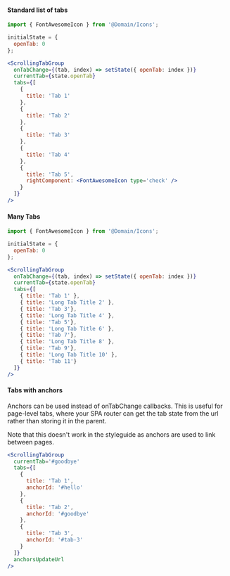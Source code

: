 #### Standard list of tabs

```jsx
import { FontAwesomeIcon } from '@Domain/Icons';

initialState = {
  openTab: 0
};

<ScrollingTabGroup
  onTabChange={(tab, index) => setState({ openTab: index })}
  currentTab={state.openTab}
  tabs={[
    {
      title: 'Tab 1'
    },
    {
      title: 'Tab 2'
    },
    {
      title: 'Tab 3'
    },
    {
      title: 'Tab 4'
    },
    {
      title: 'Tab 5',
      rightComponent: <FontAwesomeIcon type='check' />
    }
  ]}
/>
```

#### Many Tabs

```jsx
import { FontAwesomeIcon } from '@Domain/Icons';

initialState = {
  openTab: 0
};

<ScrollingTabGroup
  onTabChange={(tab, index) => setState({ openTab: index })}
  currentTab={state.openTab}
  tabs={[
    { title: 'Tab 1' },
    { title: 'Long Tab Title 2' },
    { title: 'Tab 3'},
    { title: 'Long Tab Title 4' },
    { title: 'Tab 5'},
    { title: 'Long Tab Title 6' },
    { title: 'Tab 7'},
    { title: 'Long Tab Title 8' },
    { title: 'Tab 9'},
    { title: 'Long Tab Title 10' },
    { title: 'Tab 11'}
  ]}
/>
```

#### Tabs with anchors

Anchors can be used instead of onTabChange callbacks. This is useful for
page-level tabs, where your SPA router can get the tab state from the url
rather than storing it in the parent.

Note that this doesn't work in the styleguide as anchors are used to link
between pages.

```jsx
<ScrollingTabGroup
  currentTab='#goodbye'
  tabs={[
    {
      title: 'Tab 1',
      anchorId: '#hello'
    },
    {
      title: 'Tab 2',
      anchorId: '#goodbye'
    },
    {
      title: 'Tab 3',
      anchorId: '#tab-3'
    }
  ]}
  anchorsUpdateUrl
/>
```
